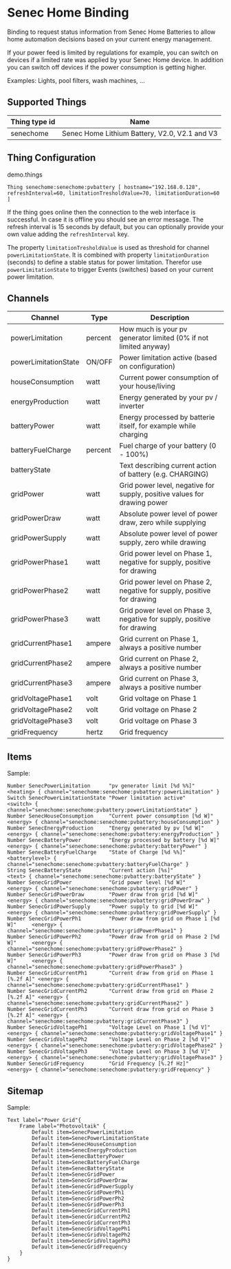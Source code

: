 # Senec Home Binding

Binding to request status information from Senec Home Batteries to allow home automation decisions based on your current energy management.

If your power feed is limited by regulations for example, you can switch on devices if a limited rate was applied by your Senec Home device.
In addition you can switch off devices if the power consumption is getting higher.

Examples: Lights, pool filters, wash machines, ...

## Supported Things

| Thing type id        | Name                                          |
|----------------------|-----------------------------------------------|
| senechome            | Senec Home Lithium Battery, V2.0, V2.1 and V3 |


## Thing Configuration

demo.things

```
Thing senechome:senechome:pvbattery [ hostname="192.168.0.128", refreshInterval=60, limitationTresholdValue=70, limitationDuration=60 ]
```

If the thing goes online then the connection to the web interface is successful.
In case it is offline you should see an error message.
The refresh interval is 15 seconds by default, but you can optionally provide your own value adding the `refreshInterval` key.

The property `limitationTresholdValue` is used as threshold for channel `powerLimitationState`. It is combined with property `limitationDuration` (seconds) to define a stable status for power limitation. Therefor use `powerLimitationState` to trigger Events (switches) based on your current power limitation.

## Channels

| Channel              | Type    | Description                                                              |
|----------------------|---------|--------------------------------------------------------------------------|
| powerLimitation      | percent | How much is your pv generator limited (0% if not limited anyway)         |
| powerLimitationState | ON/OFF  | Power limitation active (based on configuration)                         |
| houseConsumption     | watt    | Current power consumption of your house/living                           |
| energyProduction     | watt    | Energy generated by your pv / inverter                                   |
| batteryPower         | watt    | Energy processed by batterie itself, for example while charging          |
| batteryFuelCharge    | percent | Fuel charge of your battery (0 - 100%)                                   |
| batteryState         |         | Text describing current action of battery (e.g. CHARGING)                |
| gridPower            | watt    | Grid power level, negative for supply, positive values for drawing power |
| gridPowerDraw        | watt    | Absolute power level of power draw, zero while supplying                 |
| gridPowerSupply      | watt    | Absolute power level of power supply, zero while drawing                 |
| gridPowerPhase1      | watt    | Grid power level on Phase 1, negative for supply, positive for drawing   |
| gridPowerPhase2      | watt    | Grid power level on Phase 2, negative for supply, positive for drawing   |
| gridPowerPhase3      | watt    | Grid power level on Phase 3, negative for supply, positive for drawing   |
| gridCurrentPhase1    | ampere  | Grid current on Phase 1, always a positive number                        |
| gridCurrentPhase2    | ampere  | Grid current on Phase 2, always a positive number                        |
| gridCurrentPhase3    | ampere  | Grid current on Phase 3, always a positive number                        |
| gridVoltagePhase1    | volt    | Grid voltage on Phase 1                                                  |
| gridVoltagePhase2    | volt    | Grid voltage on Phase 2                                                  |
| gridVoltagePhase3    | volt    | Grid voltage on Phase 3                                                  |
| gridFrequency        | hertz   | Grid frequency                                                           |

## Items

Sample:

```
Number SenecPowerLimitation      "pv generator limit [%d %%]"                <heating> { channel="senechome:senechome:pvbattery:powerLimitation" }
Switch SenecPowerLimitationState "Power limitation active"                    <switch> { channel="senechome:senechome:pvbattery:powerLimitationState" }
Number SenecHouseConsumption     "Current power consumption [%d W]"           <energy> { channel="senechome:senechome:pvbattery:houseConsumption" }
Number SenecEnergyProduction     "Energy generated by pv [%d W]"              <energy> { channel="senechome:senechome:pvbattery:energyProduction" }
Number SenecBatteryPower         "Energy processed by battery [%d W]"         <energy> { channel="senechome:senechome:pvbattery:batteryPower" }
Number SenecBatteryFuelCharge    "State of Charge [%d %%]"              <batterylevel> { channel="senechome:senechome:pvbattery:batteryFuelCharge" }
String SenecBatteryState         "Current action [%s]"                          <text> { channel="senechome:senechome:pvbattery:batteryState" }
Number SenecGridPower            "Grid power level [%d W]"                    <energy> { channel="senechome:senechome:pvbattery:gridPower" }
Number SenecGridPowerDraw        "Power draw from grid [%d W]"                <energy> { channel="senechome:senechome:pvbattery:gridPowerDraw" }
Number SenecGridPowerSupply      "Power supply to grid [%d W]"                <energy> { channel="senechome:senechome:pvbattery:gridPowerSupply" }
Number SenecGridPowerPh1         "Power draw from grid on Phase 1 [%d W]"     <energy> { channel="senechome:senechome:pvbattery:gridPowerPhase1" }
Number SenecGridPowerPh2         "Power draw from grid on Phase 2 [%d W]"     <energy> { channel="senechome:senechome:pvbattery:gridPowerPhase2" }
Number SenecGridPowerPh3         "Power draw from grid on Phase 3 [%d W]"     <energy> { channel="senechome:senechome:pvbattery:gridPowerPhase3" }
Number SenecGridCurrentPh1       "Current draw from grid on Phase 1 [%.2f A]" <energy> { channel="senechome:senechome:pvbattery:gridCurrentPhase1" }
Number SenecGridCurrentPh2       "Current draw from grid on Phase 2 [%.2f A]" <energy> { channel="senechome:senechome:pvbattery:gridCurrentPhase2" }
Number SenecGridCurrentPh3       "Current draw from grid on Phase 3 [%.2f A]" <energy> { channel="senechome:senechome:pvbattery:gridCurrentPhase3" }
Number SenecGridVoltagePh1       "Voltage Level on Phase 1 [%d V]"            <energy> { channel="senechome:senechome:pvbattery:gridVoltagePhase1" }
Number SenecGridVoltagePh2       "Voltage Level on Phase 2 [%d V]"            <energy> { channel="senechome:senechome:pvbattery:gridVoltagePhase2" }
Number SenecGridVoltagePh3       "Voltage Level on Phase 3 [%d V]"            <energy> { channel="senechome:senechome:pvbattery:gridVoltagePhase3" }
Number SenecGridFrequency        "Grid Frequency [%.2f Hz]"                   <energy> { channel="senechome:senechome:pvbattery:gridFrequency" }
```

## Sitemap

Sample:

```
Text label="Power Grid"{
    Frame label="Photovoltaik" {
        Default item=SenecPowerLimitation
        Default item=SenecPowerLimitationState
        Default item=SenecHouseConsumption
        Default item=SenecEnergyProduction
        Default item=SenecBatteryPower
        Default item=SenecBatteryFuelCharge
        Default item=SenecBatteryState
        Default item=SenecGridPower
        Default item=SenecGridPowerDraw
        Default item=SenecGridPowerSupply
        Default item=SenecGridPowerPh1
        Default item=SenecGridPowerPh2
        Default item=SenecGridPowerPh3
        Default item=SenecGridCurrentPh1
        Default item=SenecGridCurrentPh2
        Default item=SenecGridCurrentPh3
        Default item=SenecGridVoltagePh1
        Default item=SenecGridVoltagePh2
        Default item=SenecGridVoltagePh3
        Default item=SenecGridFrequency
    }
}
```